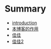 # Summary

* [introduction](README.md)
* [本博客的作用](ben_bo_ke_de_zuo_yong.md)
* [佳佳](_posts/思考/2014-09-24-I-love-++.md)
* [佳佳2](2014-09-24-I-love-++.md)
